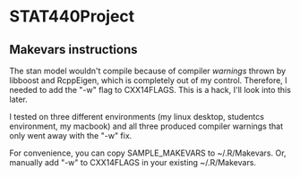 # STAT440Project

## Makevars instructions
The stan model wouldn't compile because of compiler _warnings_ thrown by libboost and RcppEigen, which is completely out of my control.
Therefore, I needed to add the "-w" flag to CXX14FLAGS. This is a hack, I'll look into this later. 

I tested on three different environments (my linux desktop, studentcs environment, my macbook) and all three produced compiler warnings that only went away with the "-w" fix. 

For convenience, you can copy SAMPLE_MAKEVARS to ~/.R/Makevars. Or, manually add "-w" to CXX14FLAGS in your existing ~/.R/Makevars. 



